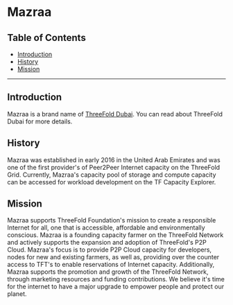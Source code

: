 <h1> Mazraa </h1>

<h2>Table of Contents</h2>

- [Introduction](#introduction)
- [History](#history)
- [Mission](#mission)

***

## Introduction

Mazraa is a brand name of [ThreeFold Dubai](./threefold_dubai.md). You can read about ThreeFold Dubai for more details.

## History

Mazraa was established in early 2016 in the United Arab Emirates and was one of the first provider's of Peer2Peer Internet capacity on the ThreeFold Grid. Currently, Mazraa's capacity pool of storage and compute capacity can be accessed for workload development on the TF Capacity Explorer. 


## Mission

Mazraa supports ThreeFold Foundation's mission to create a responsible Internet for all, one that is accessible, affordable and environmentally conscious. Mazraa is a founding capacity farmer on the ThreeFold Network and actively supports the expansion and adoption of ThreeFold's P2P Cloud. Mazraa's focus is to provide P2P Cloud capacity for developers,  nodes for new and existing farmers, as well as, providing over the counter access to TFT's to  enable reservations of Internet capacity.  Additionally, Mazraa supports the promotion and growth of the ThreeFold Network, through marketing resources and funding contributions. We believe it's time for the internet to have a major upgrade to empower people and protect our planet.